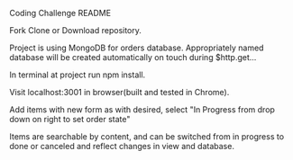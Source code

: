 Coding Challenge README

Fork Clone or Download repository.

Project is using MongoDB for orders database.
Appropriately named database will be created automatically on touch during $http.get...

In terminal at project run npm install.

Visit localhost:3001 in browser(built and tested in Chrome).

Add items with new form as with desired, select "In Progress from drop down on right to set order state"

Items are searchable by content, and can be switched from in progress to done or canceled and reflect changes in view and database.







